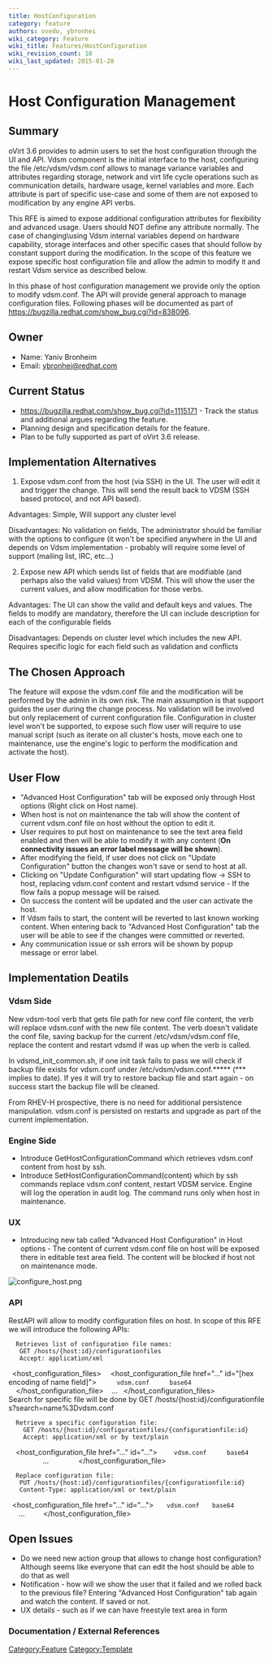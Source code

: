 ```yaml
---
title: HostConfiguration
category: feature
authors: ovedo, ybronhei
wiki_category: Feature
wiki_title: Features/HostConfiguration
wiki_revision_count: 18
wiki_last_updated: 2015-01-28
---
```


# Host Configuration Management

## Summary

oVirt 3.6 provides to admin users to set the host configuration through the UI and API. Vdsm component is the initial interface to the host, configuring the file /etc/vdsm/vdsm.conf allows to manage variance variables and attributes regarding storage, network and virt life cycle operations such as communication details, hardware usage, kernel variables and more. Each attribute is part of specific use-case and some of them are not exposed to modification by any engine API verbs.

This RFE is aimed to expose additional configuration attributes for flexibility and advanced usage. Users should NOT define any attribute normally. The case of changing\\using Vdsm internal variables depend on hardware capability, storage interfaces and other specific cases that should follow by constant support during the modification. In the scope of this feature we expose specific host configuration file and allow the admin to modify it and restart Vdsm service as described below.

In this phase of host configuration management we provide only the option to modify vdsm.conf. The API will provide general approach to manage configuration files. Following phases will be documented as part of <https://bugzilla.redhat.com/show_bug.cgi?id=838096>.

## Owner

*   Name: Yaniv Bronheim
*   Email: ybronhei@redhat.com

## Current Status

*   <https://bugzilla.redhat.com/show_bug.cgi?id=1115171> - Track the status and additional argues regarding the feature.
*   Planning design and specification details for the feature.
*   Plan to be fully supported as part of oVirt 3.6 release.

## Implementation Alternatives

1. Expose vdsm.conf from the host (via SSH) in the UI. The user will edit it and trigger the change. This will send the result back to VDSM (SSH based protocol, and not API based).

Advantages: Simple, Will support any cluster level

Disadvantages: No validation on fields, The administrator should be familiar with the options to configure (it won't be specified anywhere in the UI and depends on Vdsm implementation - probably will require some level of support (mailing list, IRC, etc...)

2. Expose new API which sends list of fields that are modifiable (and perhaps also the valid values) from VDSM. This will show the user the current values, and allow modification for those verbs.

Advantages: The UI can show the valid and default keys and values. The fields to modify are mandatory, therefore the UI can include description for each of the configurable fields

Disadvantages: Depends on cluster level which includes the new API. Requires specific logic for each field such as validation and conflicts

## The Chosen Approach

The feature will expose the vdsm.conf file and the modification will be performed by the admin in its own risk. The main assumption is that support guides the user during the change process. No validation will be involved but only replacement of current configuration file. Configuration in cluster level won't be supported, to expose such flow user will require to use manual script (such as iterate on all cluster's hosts, move each one to maintenance, use the engine's logic to perform the modification and activate the host).

## User Flow

*   "Advanced Host Configuration" tab will be exposed only through Host options (Right click on Host name).
*   When host is not on maintenance the tab will show the content of current vdsm.conf file on host without the option to edit it.
*   User requires to put host on maintenance to see the text area field enabled and then will be able to modify it with any content (**On connectivity issues an error label message will be shown**).
*   After modifying the field, if user does not click on "Update Configuration" button the changes won't save or send to host at all.
*   Clicking on "Update Configuration" will start updating flow -> SSH to host, replacing vdsm.conf content and restart vdsmd service - If the flow fails a popup message will be raised.
*   On success the content will be updated and the user can activate the host.
*   If Vdsm fails to start, the content will be reverted to last known working content. When entering back to "Advanced Host Configuration" tab the user will be able to see if the changes were committed or reverted.
*   Any communication issue or ssh errors will be shown by popup message or error label.

## Implementation Deatils

### Vdsm Side

New vdsm-tool verb that gets file path for new conf file content, the verb will replace vdsm.conf with the new file content. The verb doesn't validate the conf file, saving backup for the current /etc/vdsm/vdsm.conf file, replace the content and restart vdsmd if was up when the verb is called.

In vdsmd_init_common.sh, if one init task fails to pass we will check if backup file exists for vdsm.conf under /etc/vdsm/vdsm.conf.\*\*\*\*\* (\*\*\* implies to date). If yes it will try to restore backup file and start again - on success start the backup file will be cleaned.

From RHEV-H prospective, there is no need for additional persistence manipulation. vdsm.conf is persisted on restarts and upgrade as part of the current implementation.

### Engine Side

*   Introduce GetHostConfigurationCommand which retrieves vdsm.conf content from host by ssh.
*   Introduce SetHostConfigurationCommand(content) which by ssh commands replace vdsm.conf content, restart VDSM service. Engine will log the operation in audit log. The command runs only when host in maintenance.

### UX

*   Introducing new tab called "Advanced Host Configuration" in Host options - The content of current vdsm.conf file on host will be exposed there in editable text area field. The content will be blocked if host not on maintenance mode.

![](configure_host.png "configure_host.png")

### API

RestAPI will allow to modify configuration files on host. In scope of this RFE we will introduce the following APIs:

      Retrieves list of configuration file names:
       GET /hosts/{host:id}/configurationfiles
       Accept: application/xml
` `<host_configuration_files>
`  `<host_configuration_file href="..." id="[hex encoding of name field]">
`     `<name>`vdsm.conf`</name>
`     `<encoding>`base64`</encoding>
`  `</host_configuration_file>
         ...
` `</host_configuration_files>
      Search for specific file will be done by GET /hosts/{host:id}/configurationfiles?search=name%3Dvdsm.conf 

      Retrieve a specific configuration file:
        GET /hosts/{host:id}/configurationfiles/{configurationfile:id}
        Accept: application/xml or by text/plain
`  `<host_configuration_file href="..." id="...">
`    `<name>`vdsm.conf`</name>
`     `<encoding>`base64`</encoding>
`     `<content>
             ...
`     `</content>
`  `</host_configuration_file>

      Replace configuration file:
       PUT /hosts/{host:id}/configurationfiles/{configurationfile:id}
       Content-Type: application/xml or text/plain
` `<host_configuration_file href="..." id="...">
`   `<name>`vdsm.conf`</name>
`   `<encoding>`base64`</encoding>
`   `<content>
           ...
`   `</content>
` `</host_configuration_file>

## Open Issues

*   Do we need new action group that allows to change host configuration? Although seems like everyone that can edit the host should be able to do that as well
*   Notification - how will we show the user that it failed and we rolled back to the previous file? Entering "Advanced Host Configuration" tab again and watch the content. If saved or not.
*   UX details - such as if we can have freestyle text area in form

### Documentation / External References

<Category:Feature> <Category:Template>
